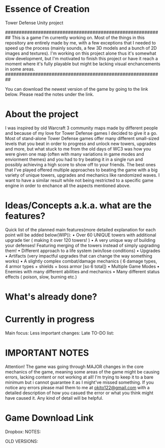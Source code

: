 # Essence of Creation
Tower Defense Unity project

##########################################################
This is a game I'm currently working on. Most of the things in this repository are entirely made by me, with a few exceptions that I needed to speed up the process (mainly sounds, a few 3D models and a bunch of 2D images and textures). I'm working on this project alone thus it's somewhat slow development, but I'm motivated to finish this project or have it reach a moment where it's fully playable but might be lacking visual enchancements in some areas.
##########################################################

You can download the newest version of the game by going to the link below. Please read the notes under the link.

# About the project
I was inspired by old Warcraft 3 community maps made by different people and because of my love for Tower Defense games I decided to give it a go. Most of stand-alone Tower Defense games offer many different small-sized levels that you beat in order to progress and unlock new towers, upgrades and more, but what stuck to me from the old days of WC3 was how you were given one map (often with many variations in game modes and enviorment themes) and you had to try beating it in a single run and possibly achieving a high score to show off to your friends. The best ones that I've played offered multiple approaches to beating the game with a big variety of unique towers, upgrades and mechanics like randomized waves. I want to have a similar result while not being restricted to a specific game engine in order to enchance all the aspects mentioned above.

# Ideas/Concepts a.k.a. what are the features?

Quick list of the planned main features(more detailed explanation for each point will be added below(WIP)):
  • Over 60 UNIQUE towers with additional upgrade tier ( making it over 120 towers! )
  • A very unique way of building your defenses! Featuring merging of the towers instead of simply upgrading them!
  • Different approach to a life system (win/lose conditions)
  • Upgrades
  • Artifacts (very impactful upgrades that can change the way something works)
  • A slightly complex combat/damage mechanics ( 6 damage types, 4 armor types + shields + boss armor [so 6 total])
  • Multiple Game Modes
  • Enemies with many different abilities and mechanics
  • Many different status effects ( poison, slow, burning etc.)

# What's already done?

# Currently in progress
Main focus:
Less important changes:
Late TO-DO list:

# IMPORTANT NOTES
Attention! The game was going through MAJOR changes in the core mechanics of the game, meaning some areas of the game might be causing errors, lacking content or not working at all! I'm trying to keep it to a bare minimum but i cannot guarantee it as I might've missed something. If you notice any errors please mail them to me at okito122@gmail.com with a detailed description of how you casued the error or what you think might have caused it. Any kind of detail will be helpful.

# Game Download Link
Dropbox:
NOTES:



OLD VERSIONS:

